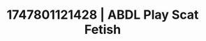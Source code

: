---
categories:
- AI sensuality
- Erotic tension build
- Lip biting
- Voyeur fantasy
- Cheerleader roleplay
image: /assets/images/1747801121428.jpg
layout: post
seo:
  description: Featured content with premium Scat Fetish, ABDL Play. HD images available.
  keywords: Scat Fetish, ABDL Play
  og_image: /assets/images/1747801121428.jpg
  schema_type: VisualArtwork
tags:
- ABDL Play
- Scat Fetish
- '#1747801121428'
title: 1747801121428 | ABDL Play Scat Fetish
---